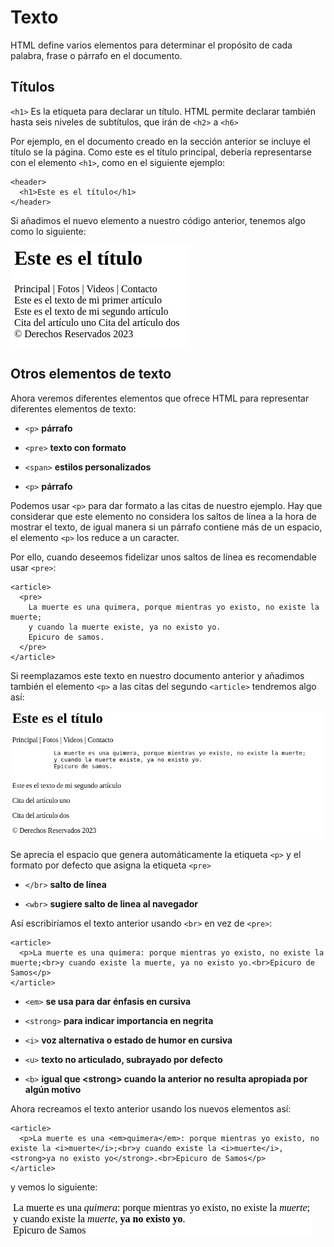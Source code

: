 # Texto

HTML define varios elementos para determinar el propósito de cada palabra, frase o párrafo en el documento.

## Títulos

`<h1>` Es la etiqueta para declarar un título. HTML permite declarar también hasta seis niveles de subtítulos, que irán de `<h2>` a `<h6>`

Por ejemplo, en el documento creado en la sección anterior se incluye el título se la página. Como este es el título principal, debería representarse con el elemento `<h1>`, como en el siguiente ejemplo:

```
<header>
  <h1>Este es el título</h1>
</header>
```
Si añadimos el nuevo elemento a nuestro código anterior, tenemos algo como lo siguiente:

![](header.png)

## Otros elementos de texto

Ahora veremos diferentes elementos que ofrece HTML para representar diferentes elementos de texto:

- `<p>` **párrafo**

- `<pre>` **texto con formato**

- `<span>` **estilos personalizados**

- `<p>` **párrafo**

Podemos usar `<p>` para dar formato a las citas de nuestro ejemplo.
Hay que considerar que este elemento no considera los saltos de línea a la hora de mostrar el texto, de igual manera si un párrafo contiene más de un espacio, el elemento `<p>` los reduce a un caracter.

Por ello, cuando deseemos fidelizar unos saltos de línea es recomendable usar `<pre>`:

```
<article>
  <pre>
    La muerte es una quimera, porque mientras yo existo, no existe la muerte;
    y cuando la muerte existe, ya no existo yo.
    Epicuro de samos.  
  </pre>
</article>
```
Si reemplazamos este texto en nuestro documento anterior y añadimos también el elemento `<p>` a las citas del segundo `<article>` tendremos algo así:

![](texto.png)

Se aprecia el espacio que genera automáticamente la etiqueta `<p>` y el formato por defecto que asigna la etiqueta `<pre>`

- `</br>` **salto de línea**

- `<wbr>` **sugiere salto de linea al navegador**

Así escribiríamos el texto anterior usando `<br>` en vez de `<pre>`:

```
<article>
  <p>La muerte es una quimera: porque mientras yo existo, no existe la muerte;<br>y cuando existe la muerte, ya no existo yo.<br>Epicuro de Samos</p>
</article>
```
- `<em>` **se usa para dar énfasis en cursiva**

- `<strong>` **para indicar importancia en negrita**

- `<i>` **voz alternativa o estado de humor en cursiva**

- `<u>` **texto no articulado, subrayado por defecto**

- `<b>` **igual que \<strong> cuando la anterior no resulta apropiada por algún motivo**

Ahora recreamos el texto anterior usando los nuevos elementos así:

```
<article>
  <p>La muerte es una <em>quimera</em>: porque mientras yo existo, no existe la <i>muerte</i>;<br>y cuando existe la <i>muerte</i>, <strong>ya no existo yo</strong>.<br>Epicuro de Samos</p>
</article>
```
y vemos lo siguiente:

![](texto2.png)
